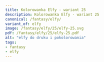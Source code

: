 ```yaml
---
title: Kolorowanka Elfy - wariant 25
description: Kolorowanka Elfy - wariant 25
canonical: /fantasy/elfy/
variant_of: elfy
image: /fantasy/elfy/25/elfy-25.svg
pdf: /fantasy/elfy/25/elfy-25.pdf
alt: "elfy do druku i pokolorowania"
tags:
- fantasy
- elfy
---
```

